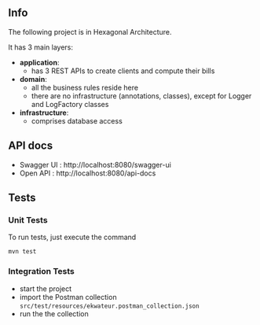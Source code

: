 

## Info

The following project is in Hexagonal Architecture.

It has 3 main layers:
- **application**:
  - has 3 REST APIs to create clients and compute their bills
- **domain**: 
  - all the business rules reside here
  - there are no infrastructure (annotations, classes), except for Logger and LogFactory classes
- **infrastructure**: 
  - comprises database access

## API docs
 
- Swagger UI : http://localhost:8080/swagger-ui
- Open API : http://localhost:8080/api-docs

## Tests
### Unit Tests
To run tests, just execute the command
```
mvn test
```


### Integration Tests
- start the project
- import the Postman collection `src/test/resources/ekwateur.postman_collection.json`
- run the the collection 
